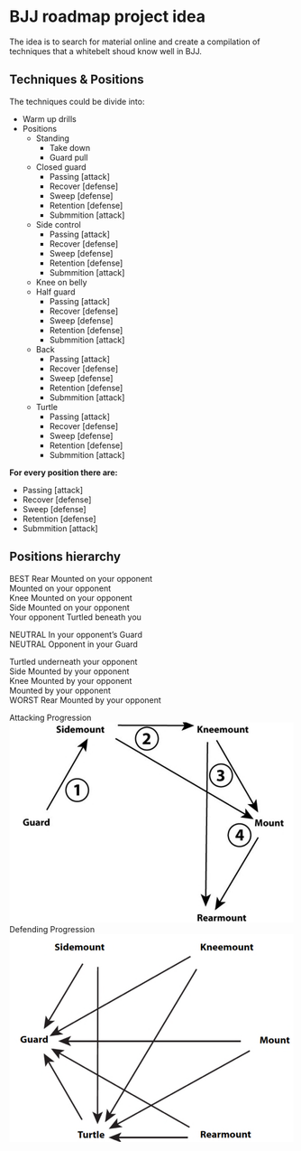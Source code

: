 # BJJ roadmap project idea

The idea is to search for material online and create a compilation of techniques that a whitebelt shoud know well in BJJ.

## Techniques & Positions
The techniques could be divide into:
- Warm up drills
- Positions
    - Standing
        - Take down
        - Guard pull
    - Closed guard
        - Passing [attack]
        - Recover [defense]
        - Sweep [defense]
        - Retention [defense]
        - Submmition [attack]
    - Side control
        - Passing [attack]
        - Recover [defense]
        - Sweep [defense]
        - Retention [defense]
        - Submmition [attack]
    - Knee on belly
    - Half guard
        - Passing [attack]
        - Recover [defense]
        - Sweep [defense]
        - Retention [defense]
        - Submmition [attack]
    - Back
        - Passing [attack]
        - Recover [defense]
        - Sweep [defense]
        - Retention [defense]
        - Submmition [attack] 
    - Turtle
        - Passing [attack]
        - Recover [defense]
        - Sweep [defense]
        - Retention [defense]
        - Submmition [attack]

**For every position there are:** 
- Passing [attack]
- Recover [defense]
- Sweep [defense]
- Retention [defense]
- Submmition [attack]


## Positions hierarchy

BEST Rear Mounted on your opponent \
Mounted on your opponent \
Knee Mounted on your opponent \
Side Mounted on your opponent \
Your opponent Turtled beneath you 

NEUTRAL In your opponent’s Guard \
NEUTRAL Opponent in your Guard 

Turtled underneath your opponent \
Side Mounted by your opponent \
Knee Mounted by your opponent \
Mounted by your opponent \
WORST Rear Mounted by your opponent 


Attacking Progression
![attacking-prog](data/image.png)
Defending Progression
![defending-prog](data/image-1.png)



